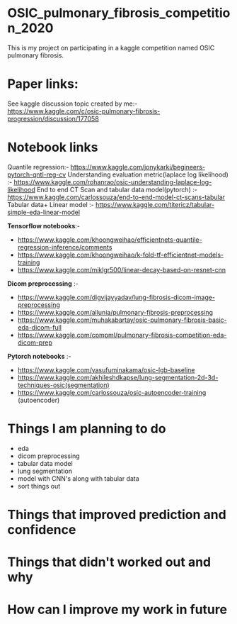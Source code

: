 # OSIC_pulmonary_fibrosis_competition_2020
This is my project on participating in a kaggle competition named OSIC pulmonary fibrosis. 
# Paper links:
See kaggle discussion topic created by me:- https://www.kaggle.com/c/osic-pulmonary-fibrosis-progression/discussion/177058

# Notebook links
Quantile regression:- https://www.kaggle.com/jonykarki/begineers-pytorch-qntl-reg-cv
Understanding evaluation metric(laplace log likelihood) :- https://www.kaggle.com/rohanrao/osic-understanding-laplace-log-likelihood
End to end CT Scan and tabular data model(pytorch) :- https://www.kaggle.com/carlossouza/end-to-end-model-ct-scans-tabular
Tabular data+ Linear model :- https://www.kaggle.com/titericz/tabular-simple-eda-linear-model

**Tensorflow notebooks**:- 
* https://www.kaggle.com/khoongweihao/efficientnets-quantile-regression-inference/comments
* https://www.kaggle.com/khoongweihao/k-fold-tf-efficientnet-models-training
* https://www.kaggle.com/miklgr500/linear-decay-based-on-resnet-cnn

**Dicom preprocessing** :- 
* https://www.kaggle.com/digvijayyadav/lung-fibrosis-dicom-image-preprocessing
* https://www.kaggle.com/allunia/pulmonary-fibrosis-preprocessing
* https://www.kaggle.com/muhakabartay/osic-pulmonary-fibrosis-basic-eda-dicom-full
* https://www.kaggle.com/cpmpml/pulmonary-fibrosis-competition-eda-dicom-prep

**Pytorch notebooks** :- 
* https://www.kaggle.com/yasufuminakama/osic-lgb-baseline
* https://www.kaggle.com/akhileshdkapse/lung-segmentation-2d-3d-techniques-osic(segmentation)
* https://www.kaggle.com/carlossouza/osic-autoencoder-training (autoencoder)

# Things I am planning to do 
* eda
* dicom preprocessing
* tabular data model
* lung segmentation
* model with CNN's along with tabular data
* sort things out


# Things that improved prediction and confidence




# Things that didn't worked out and why




# How can I improve my work in future
